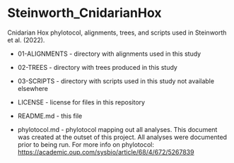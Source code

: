 # Steinworth_CnidarianHox

Cnidarian Hox phylotocol, alignments, trees, and scripts used in Steinworth et al. (2022).

* 01-ALIGNMENTS - directory with alignments used in this study

* 02-TREES - directory with trees produced in this study

* 03-SCRIPTS - directory with scripts used in this study not available elsewhere

* LICENSE - license for files in this repository

* README.md - this file

* phylotocol.md - phylotocol mapping out all analyses. This document was created at the outset of this project. All analyses were documented prior to being run. For more info on phylotocol: https://academic.oup.com/sysbio/article/68/4/672/5267839

